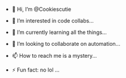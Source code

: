 - 👋 Hi, I’m @Cookiescutie
- 👀 I’m interested in code collabs...
- 🌱 I’m currently learning all the things...
- 💞️ I’m looking to collaborate on automation...
- 📫 How to reach me is a mystery...
  
- ⚡ Fun fact: no lol ...

<!---
Cookiescutie/Cookiescutie is a ✨ special ✨ repository because its `README.md` (this file) appears on your GitHub profile.
You can click the Preview link to take a look at your changes.
--->
